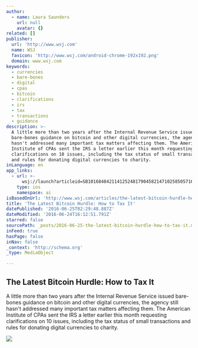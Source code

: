 ```yaml
---
author:
  - name: Laura Saunders
    url: null
    avatar: {}
related: []
publisher:
  url: 'http://www.wsj.com'
  name: WSJ
  favicon: 'http://www.wsj.com/android-chrome-192x192.png'
  domain: www.wsj.com
keywords:
  - currencies
  - bare-bones
  - digital
  - cpas
  - bitcoin
  - clarifications
  - irs
  - tax
  - transactions
  - guidance
description: >-
  A little more than two years after the Internal Revenue Service issued
  bare-bones guidance on bitcoin and other digital currencies, the agency still
  hasn't addressed many important tax matters affecting them. The American
  Institute of CPAs sent the IRS a letter earlier this month requesting
  clarifications on 10 issues, including the tax status of small transactions
  and rules for donating digital currencies to charity.
inLanguage: en
app_links:
  - url: >-
      wsj://launch?articleid=SB10168484211412524817904582147102585057164&headline=The%20latest%20bitcoin%20hurdle%3A%20how%20to%20tax%20It&weburl=http://www.wsj.com/articles/SB10168484211412524817904582147102585057164
    type: ios
    namespace: ai
isBasedOnUrl: 'http://www.wsj.com/articles/the-latest-bitcoin-hurdle-how-to-tax-it-1466781291'
title: 'The Latest Bitcoin Hurdle: How to Tax It'
datePublished: '2016-06-25T02:29:48.887Z'
dateModified: '2016-06-24T16:12:51.791Z'
starred: false
sourcePath: _posts/2016-06-25-the-latest-bitcoin-hurdle-how-to-tax-it.md
inFeed: true
hasPage: false
inNav: false
_context: 'http://schema.org'
_type: MediaObject

---
```

<article style=""><h1>The Latest Bitcoin Hurdle: How to Tax It</h1><p>A little more than two years after the Internal Revenue Service issued bare-bones guidance on bitcoin and other digital currencies, the agency still hasn't addressed many important tax matters affecting them. The American Institute of CPAs sent the IRS a letter earlier this month requesting clarifications on 10 issues, including the tax status of small transactions and rules for donating digital currencies to charity.</p><img src="https://si.wsj.net/public/resources/images/BN-NU704_0502BI_G_20160502032419.jpg" /></article>